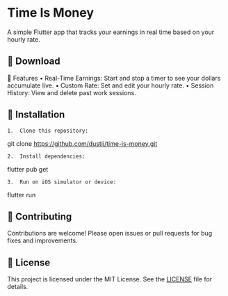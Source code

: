 # Time Is Money

A simple Flutter app that tracks your earnings in real time based on your hourly rate.

## 📱 Download

🚀 Features
	•	Real-Time Earnings: Start and stop a timer to see your dollars accumulate live.
	•	Custom Rate: Set and edit your hourly rate.
	•	Session History: View and delete past work sessions.

## 🔧 Installation
	1.	Clone this repository:

git clone https://github.com/dustij/time-is-money.git


	2.	Install dependencies:

flutter pub get


	3.	Run on iOS simulator or device:

flutter run



## 🤝 Contributing

Contributions are welcome! Please open issues or pull requests for bug fixes and improvements.

## 📄 License

This project is licensed under the MIT License. See the [LICENSE](LICENSE) file for details.